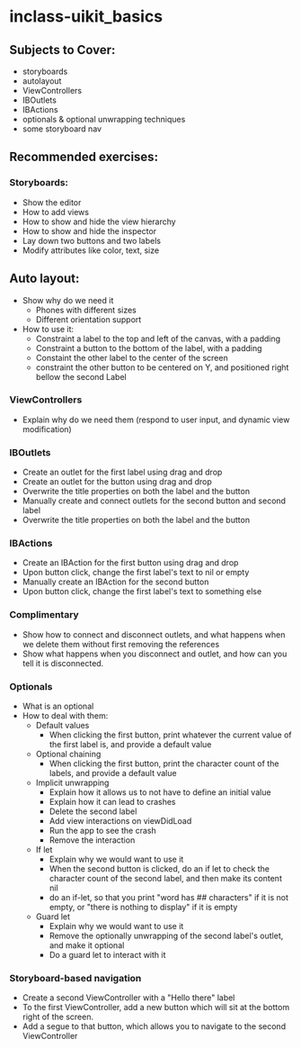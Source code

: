 # inclass-uikit_basics

## Subjects to Cover:
* storyboards
* autolayout
* ViewControllers
* IBOutlets
* IBActions
* optionals & optional unwrapping techniques
* some storyboard nav

## Recommended exercises:

### Storyboards:
* Show the editor
* How to add views
* How to show and hide the view hierarchy
* How to show and hide the inspector
* Lay down two buttons and two labels
* Modify attributes like color, text, size

## Auto layout:
* Show why do we need it
  * Phones with different sizes
  * Different orientation support
* How to use it:
  * Constraint a label to the top and left of the canvas, with a padding
  * Constraint a button to the bottom of the label, with a padding
  * Constaint the other label to the center of the screen
  * constraint the other button to be centered on Y, and positioned right bellow the second Label

### ViewControllers
* Explain why do we need them (respond to user input, and dynamic view modification)

### IBOutlets
* Create an outlet for the first label using drag and drop
* Create an outlet for the button using drag and drop
* Overwrite the title properties on both the label and the button
* Manually create and connect outlets for the second button and second label
* Overwrite the title properties on both the label and the button

### IBActions
* Create an IBAction for the first button using drag and drop
* Upon button click, change the first label's text to nil or empty
* Manually create an IBAction for the second button
* Upon button click, change the first label's text to something else

### Complimentary
* Show how to connect and disconnect outlets, and what happens when we delete them without first removing the references
* Show what happens when you disconnect and outlet, and how can you tell it is disconnected.

### Optionals
* What is an optional
* How to deal with them:
  * Default values
    * When clicking the first button, print whatever the current value of the first label is, and provide a default value
  * Optional chaining
    * When clicking the first button, print the character count of the labels, and provide a default value
  * Implicit unwrapping
    * Explain how it allows us to not have to define an initial value
    * Explain how it can lead to crashes
    * Delete the second label
    * Add view interactions on viewDidLoad
    * Run the app to see the crash
    * Remove the interaction
  * If let
    * Explain why we would want to use it
    * When the second button is clicked, do an if let to check the character count of the second label, and then make its content nil
    * do an if-let, so that you print "word has ## characters" if it is not empty, or "there is nothing to display" if it is empty
  * Guard let
    * Explain why we would want to use it
    * Remove the optionally unwrapping of the second label's outlet, and make it optional
    * Do a guard let to interact with it

### Storyboard-based navigation
* Create a second ViewController with a "Hello there" label
* To the first ViewController, add a new button which will sit at the bottom right of the screen.
* Add a segue to that button, which allows you to navigate to the second ViewController
